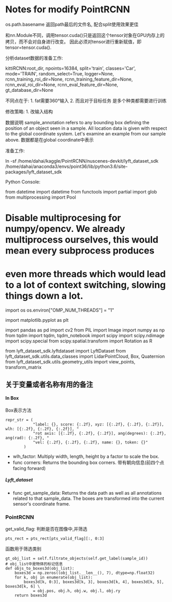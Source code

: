 # Notes for modify PointRCNN

os.path.basename    返回path最后的文件名, 配合split使用效果更佳

和nn.Module不同，调用tensor.cuda()只是返回这个tensor对象在GPU内存上的拷贝，而不会对自身进行改变。
因此必须对tensor进行重新赋值，即tensor=tensor.cuda().

分析dataset数据的准备工作:

kittiRCNN:root_dir, npoints=16384, split='train', classes='Car', mode='TRAIN', random_select=True,
                 logger=None, rcnn_training_roi_dir=None, rcnn_training_feature_dir=None, rcnn_eval_roi_dir=None,
                 rcnn_eval_feature_dir=None, gt_database_dir=None
                
                
不同点在于:
    1. fat需要360°输入
    2. 而且对于目标任务 是多个种类都需要进行训练
    
    
修改策略:
    1. 改输入结构


数据说明
sample_annotation refers to any bounding box defining the position of an object seen in a sample. All location data is given with respect to the global coordinate system. Let's examine an example from our sample above.
数据都是在global coordinate中表示


准备工作:

ln -sf /home/dahai/kaggle/PointRCNN/nuscenes-devkit/lyft_dataset_sdk /home/dahai/anaconda3/envs/point36/lib/python3.6/site-packages/lyft_dataset_sdk
    
Python Console:

from datetime import datetime
from functools import partial
import glob
from multiprocessing import Pool

# Disable multiprocesing for numpy/opencv. We already multiprocess ourselves, this would mean every subprocess produces
# even more threads which would lead to a lot of context switching, slowing things down a lot.
import os
os.environ["OMP_NUM_THREADS"] = "1"

import matplotlib.pyplot as plt

import pandas as pd
import cv2
from PIL import Image
import numpy as np
from tqdm import tqdm, tqdm_notebook
import scipy
import scipy.ndimage
import scipy.special
from scipy.spatial.transform import Rotation as R

from lyft_dataset_sdk.lyftdataset import LyftDataset
from lyft_dataset_sdk.utils.data_classes import LidarPointCloud, Box, Quaternion
from lyft_dataset_sdk.utils.geometry_utils import view_points, transform_matrix

## 关于变量或者名称有用的备注

#### In Box 
Box表示方法

```
repr_str = (
            "label: {}, score: {:.2f}, xyz: [{:.2f}, {:.2f}, {:.2f}], wlh: [{:.2f}, {:.2f}, {:.2f}], "
            "rot axis: [{:.2f}, {:.2f}, {:.2f}], ang(degrees): {:.2f}, ang(rad): {:.2f}, "
            "vel: {:.2f}, {:.2f}, {:.2f}, name: {}, token: {}"
        )
```

+ wlh_factor: Multiply width, length, height by a factor to scale the box.
+ func corners: Returns the bounding box corners. 带有朝向信息(前四个点facing forward)

##### Lyft_dataset

+ func get_sample_data: Returns the data path as well as all annotations related to that sample_data.
        The boxes are transformed into the current sensor's coordinate frame.

### PointRCNN

get_valid_flag: 判断是否在图像中,并筛选

```
pts_rect = pts_rect[pts_valid_flag][:, 0:3]
```

函数用于筛选类别

```
gt_obj_list = self.filtrate_objects(self.get_label(sample_id))
# obj_list中是物体的标记信息
def objs_to_boxes3d(obj_list):
    boxes3d = np.zeros((obj_list.__len__(), 7), dtype=np.float32)
    for k, obj in enumerate(obj_list):
        boxes3d[k, 0:3], boxes3d[k, 3], boxes3d[k, 4], boxes3d[k, 5], boxes3d[k, 6] \
            = obj.pos, obj.h, obj.w, obj.l, obj.ry
    return boxes3d
```